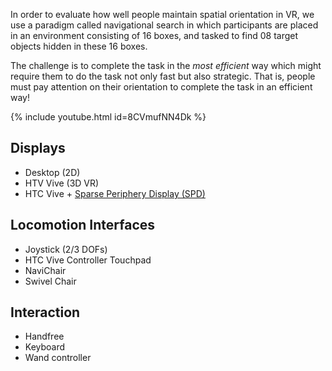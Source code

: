 In order to evaluate how well people maintain spatial orientation in VR, we use a paradigm called navigational search in which participants are placed in an environment consisting of 16 boxes, and tasked to find 08 target objects hidden in these 16 boxes.

The challenge is to complete the task in the *most efficient* way which might require them to do the task not only fast but also strategic. That is, people must pay attention on their orientation to complete the task in an efficient way!

{% include youtube.html id=8CVmufNN4Dk %}

## Displays
- Desktop (2D)
- HTV Vive (3D VR)
- HTC Vive + [Sparse Periphery Display (SPD)](https://www.microsoft.com/en-us/research/publication/augmenting-field-view-head-mounted-displays-sparse-peripheral-displays/)

## Locomotion Interfaces
- Joystick (2/3 DOFs)
- HTC Vive Controller Touchpad
- NaviChair
- Swivel Chair

## Interaction
- Handfree
- Keyboard
- Wand controller
